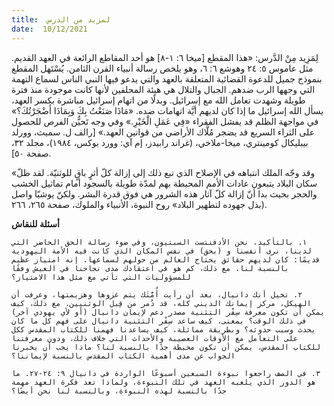 ```yaml
---
title:  لمزيد من الدرس
date:  10/12/2021
---
```


لِمَزِيد مِنْ الدَّرس: «هذا المقطع [ميخا ٦: ١-٨] هو أحد المقاطع الرائعة في العهد القديم.  مثل عاموس ٥: ٢٤ وهوشع ٦: ٦، وهو يلخص رسالة أنبياء القرن الثامن.  يُسْتَهل المقطع بنموذج جميل للدعوة القضائية المتعلقة بالعهد والتي يدعو فيها النبي الناس لسماع التهمة التي وجهها الرب ضدهم.  الجبال والتلال هي هيئة المحلفين لأنها كانت موجودة منذ فترة طويلة وشهدت تعامل الله مع إسرائيل. وبدلًا من اتهام إسرائيل مباشرة بكسر العهد، يسأل الله إسرائيل ما إذا كان لديهم أيَّة اتهامات ضده. «مَاذَا صَنَعْتُ بِكَ وَبِمَاذَا أَضْجَرْتُكَ؟» في مواجهة الظلم قد يفشل الفقراء «فِي عَمَلِ الْخَيْرِ.» وفي وجه تَحيُّن الفرص للحصول على الثراء السريع قد يضجر مُلَّاك الأراضي من قوانين العهد.» [رالف ل. سميث، وورلد بيبليكال كومينتري، ميخا-ملاخي، (غراند رابيدز، إم آي: وورد بوكس، ١٩٨٤)، مجلد ٣٢، صفحة ٥٠].

«وقد وجّه الملك انتباهه في الإصلاح الذي تبع ذلك إلى إزالة كلّ أثرٍ باقٍ للوثنيّة. لقد ظلّ سكان البلاد يتبعون عادات الأمم المحيطة بهم لمدّة طويلة بالسجود أمام تماثيل الخشب والحجر بحيث بدا أنّ إزالة كلّ آثار هذه الشرور هي فوق قدرة البشر. ولكنّ يوشيّا واصل بذل جهوده لتطهير البلاد» روح النبوة، الأنبياء والملوك، صفحة ٢٦٥، ٢٦٦).

**أسئلة للنقاش**

`١. بالتأكيد، نحن الأدفنتست السبتيون، وفي ضوء رسالة الحق الحاضر التي لدينا، نرى أنفسنا و (بحق) في نفس المكان الذي كانت فيه الأمة اليهودية قديمًا: كان لديهم حقائق يحتاج العالم من حولهم لسماعها. إنه امتياز عظيم بالنسبة لنا. مع ذلك، كم هو في اعتقادك مدى نجاحنا في العيش وفقًا للمسؤوليات التي تأتي مع مثل هذا الامتياز؟`

`٢. تخيل أنك دانيال، بعد أن رأيت أُمَّتَك يتم غزوها وهزيمتها، وعرفت أن الهيكل، مركز إيمانك الديني كله، قد دُمر من قِبل الوثنيين. مع ذلك، كيف يمكن أن تكون معرفة سِفْر التثنية مصدر دعم لإيمان دانيال (أو لأي يهودي آخر) في ذلك الوقت؟ بمعنى، كيف ساعد سِفْر التثنية دانيال على فهم كل ما كان يحدث وسبب حدوثه؟ وبطريقة مماثلة، كيف يساعدنا فهمنا للكتاب المقدس ككل على التعامل مع الأوقات العصيبة والأحداث التي خلاف ذلك، ودون معرفتنا للكتاب المقدس، يمكن أن تكون محبطة جدًا بالنسبة لنا؟ ماذا يجب أن يخبرنا الجواب عن مدى أهمية الكتاب المقدس بالنسبة لإيماننا؟`

`٣. في الصف راجعوا نبوءة السبعين أسبوعًا الواردة في دانيال ٩: ٢٤-٢٧. ما هو الدور الذي يلعبه العهد في تلك النبوءة، ولماذا تعد فكرة العهد مهمة جدًا بالنسبة لهذه النبوءة، وبالنسبة لنا نحن أيضًا؟`